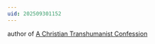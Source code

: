 ```yaml
---
uid: 202509301152
---
```

author of [A Christian Transhumanist Confession](/blog/2023-christian-transhumanist-confession-caleb-strom/)

